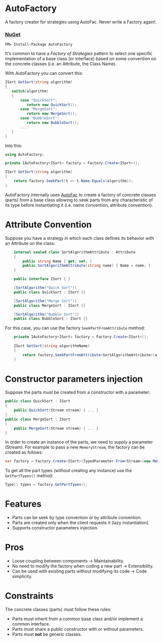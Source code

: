 # AutoFactory
A factory creator for strategies using AutoFac. Never write a Factory again!.

### [NuGet](https://www.nuget.org/packages/AutoFactory/)
```
PM> Install-Package AutoFactory
```

It's common to have a _Factory of Strategies_ pattern to select one specific implementation of a base class (or interface) based on some convention on the concrete classes (i.e. an Attribute, the Class Name).

With AutoFactory you can convert this:
```c#
ISort GetSort(string algorithm) 
{
   switch(algorithm) 
   {
       case "QuickSort":
          return new QuickSort();
       case "MergeSort":
          return new MergeSort();
       case "BubbleSort":
          return new BubbleSort();
       ...
   }
}
```
Into this:
```c#
using AutoFactory;

private IAutoFactory<ISort> factory = Factory.Create<ISort>();

ISort GetSort(string algorithm)
{
    return factory.SeekPart(t => t.Name.Equals(algorithm));
}
```

AutoFactory internally uses [AutoFac](https://github.com/autofac/Autofac#autofac) to create a factory of concrete classes (parts) from a base class allowing to seek parts from any characteristic of its type before instantiating it (i.e. name convention, attribute convention).

Attribute Convention
=====

Suppose you have a strategy in which each class defines its behavior with an Attribute on the class:
```c#
    internal sealed class SortAlgorithmAttribute : Attribute
    {
        public string Name { get; set; }
        public SortAlgorithmAttribute(string name) { Name = name; }
    }

    public interface ISort { }

    [SortAlgorithm("Quick Sort")]
    public class QuickSort : ISort {}

    [SortAlgorithm("Merge Sort")]
    public class MergeSort : ISort {}

    [SortAlgorithm("Bubble Sort")]
    public class BubbleSort : ISort {}
```
For this case, you can use the factory `SeekPartFromAttribute` method:
```c#
    private IAutoFactory<ISort> factory = Factory.Create<ISort>();
    
    ISort GetSort(string algorithmName)
    {
        return factory.SeekPartFromAttribute<SortAlgorithmAttribute>(a => a.Name.Equals(algorithmName));
    }
```

Constructor parameters injection
=====
Suppose the parts must be created from a constructor with a parameter:
```c#
public class QuickSort : ISort 
{
	public QuickSort(Stream stream) { ... }
}
public class MergeSort : ISort 
{
	public MergeSort(Stream stream) { ... }
}
```
In order to create an instance of the parts, we need to supply a parameter (Stream).
For example to pass a new `MemoryStream`, the factory can be created as follows:
```c#
var factory = Factory.Create<ISort>(TypedParameter.From<Stream>(new MemoryStream()));
```

To get all the part types (without creating any instance) use the `GetPartTypes()` method:
```c#
Type[] types = factory.GetPartTypes();
```


Features
=====
- Parts can be seek by type convention or by attribute convention. 
- Parts are created only when the client requests it (lazy instantiation). 
- Supports constructor parameters injection.

Pros
=====
- Loose coupling between components -> Maintainability.
- No need to modify the factory when coding a new part -> Extensibility. 
- Can be used with existing parts without modifying its code -> Code simplicity.

Constraints
=====

The concrete classes (parts) must follow these rules:
- Parts must inherit from a common base class and/or implement a common interface.
- Parts must share a public constructor with or without parameters.
- Parts must **not** be generic classes.

